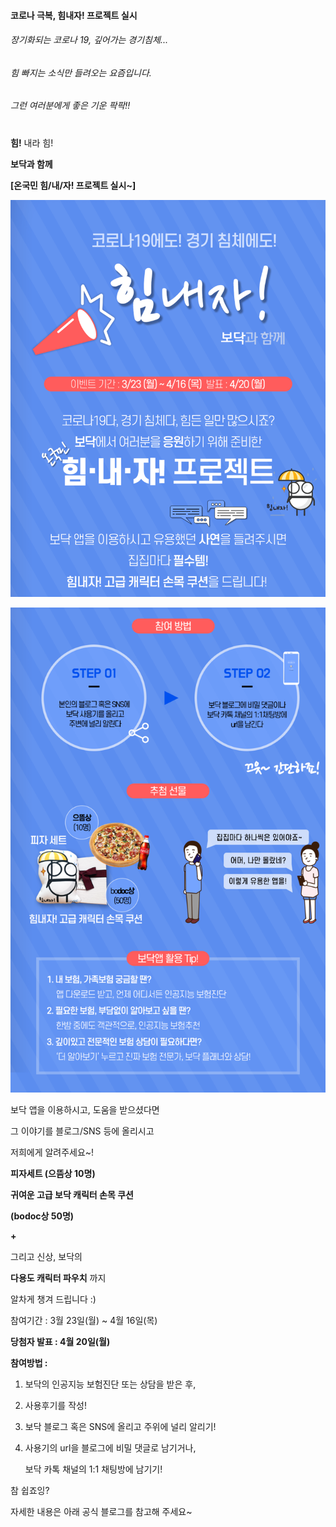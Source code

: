 #### 코로나 극복, 힘내자! 프로젝트 실시

###### 장기화되는 코로나 19, 깊어가는 경기침체...

###### 힘 빠지는 소식만 들려오는 요즘입니다.

###### 그런 여러분에게 좋은 기운 팍팍!!
# 

**힘!** 내라 힘!

**보닥과 함께**

**[온국민 힘/내/자! 프로젝트 실시~]**

![alt img](https://raw.githubusercontent.com/aijinet/doctor-contents/master/contents/202003/200323/corona19_event1.png)

![alt img](https://raw.githubusercontent.com/aijinet/doctor-contents/master/contents/202003/200323/corona19_event2.png)

보닥 앱을 이용하시고, 도움을 받으셨다면

그 이야기를 블로그/SNS 등에 올리시고

저희에게 알려주세요~!

**피자세트 (으뜸상 10명)**

**귀여운 고급 보닥 캐릭터 손목 쿠션**

**(bodoc상 50명)**

**+**

그리고 신상, 보닥의

**다용도 캐릭터 파우치** 까지

알차게 챙겨 드립니다 :)

참여기간 : 3월 23일(월) ~ 4월 16일(목)

**당첨자 발표 : 4월 20일(월)**

**참여방법 :**

1. 보닥의 인공지능 보험진단 또는 상담을 받은 후,
2. 사용후기를 작성!
3. 보닥 블로그 혹은 SNS에 올리고 주위에 널리 알리기!
4. 사용기의 url을 블로그에 비밀 댓글로 남기거나,

    보닥 카톡 채널의 1:1 채팅방에 남기기!

참 쉽죠잉?

자세한 내용은 아래 공식 블로그를 참고해 주세요~
